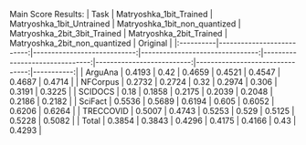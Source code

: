 

Main Score Results:
| Task      |   Matryoshka_1bit_Trained |   Matryoshka_1bit_Untrained |   Matryoshka_1bit_non_quantized |   Matryoshka_2bit_3bit_Trained |   Matryoshka_2bit_Trained |   Matryoshka_2bit_non_quantized |   Original |
|:----------|--------------------------:|----------------------------:|--------------------------------:|-------------------------------:|--------------------------:|--------------------------------:|-----------:|
| ArguAna   |                    0.4193 |                      0.42   |                          0.4659 |                         0.4521 |                    0.4547 |                          0.4687 |     0.4714 |
| NFCorpus  |                    0.2732 |                      0.2724 |                          0.32   |                         0.2974 |                    0.306  |                          0.3191 |     0.3225 |
| SCIDOCS   |                    0.18   |                      0.1858 |                          0.2175 |                         0.2039 |                    0.2048 |                          0.2186 |     0.2182 |
| SciFact   |                    0.5536 |                      0.5689 |                          0.6194 |                         0.605  |                    0.6052 |                          0.6206 |     0.6264 |
| TRECCOVID |                    0.5007 |                      0.4743 |                          0.5253 |                         0.529  |                    0.5125 |                          0.5228 |     0.5082 |
| Total     |                    0.3854 |                      0.3843 |                          0.4296 |                         0.4175 |                    0.4166 |                          0.43   |     0.4293 |